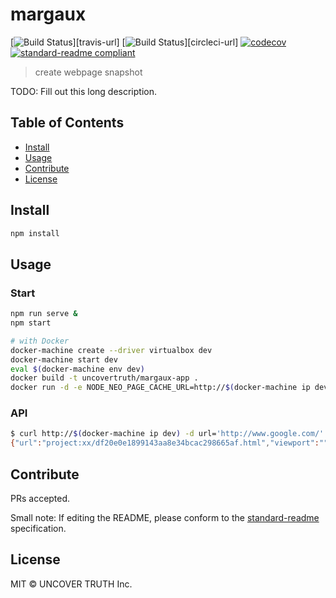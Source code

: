 # margaux

[![Build Status][travis-image]][travis-url] [![Build Status][circleci-image]][circleci-url] [![codecov][codecov-image]][codecov-url] [![standard-readme compliant](https://img.shields.io/badge/standard--readme-OK-green.svg?style=flat-square)](https://github.com/RichardLitt/standard-readme)

> create webpage snapshot

TODO: Fill out this long description.

## Table of Contents

- [Install](#install)
- [Usage](#usage)
- [Contribute](#contribute)
- [License](#license)

## Install

```sh
npm install
```

## Usage

### Start

```sh
npm run serve &
npm start
```

```sh
# with Docker
docker-machine create --driver virtualbox dev
docker-machine start dev
eval $(docker-machine env dev)
docker build -t uncovertruth/margaux-app .
docker run -d -e NODE_NEO_PAGE_CACHE_URL=http://$(docker-machine ip dev)/s3 -p 80:8080 uncovertruth/margaux-app
```

### API

```sh
$ curl http://$(docker-machine ip dev) -d url='http://www.google.com/' -d saveDir='project:xx'
{"url":"project:xx/df20e0e1899143aa8e34bcac298665af.html","viewport":""}
```

## Contribute

PRs accepted.

Small note: If editing the README, please conform to the [standard-readme](https://github.com/RichardLitt/standard-readme) specification.

## License

MIT © UNCOVER TRUTH Inc.

[travis-image]:
[travis-url]:
[circleci-image]:
[circleci-url]:
[codecov-image]: https://codecov.io/gh/uncovertruth/margaux/branch/master/graph/badge.svg?token=S3wmpefriD
[codecov-url]: https://codecov.io/gh/uncovertruth/margaux
